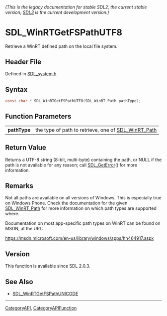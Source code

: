 ###### (This is the legacy documentation for stable SDL2, the current stable version; [SDL3](https://wiki.libsdl.org/SDL3/) is the current development version.)
# SDL_WinRTGetFSPathUTF8

Retrieve a WinRT defined path on the local file system.

## Header File

Defined in [SDL_system.h](https://github.com/libsdl-org/SDL/blob/SDL2/include/SDL_system.h)

## Syntax

```c
const char * SDL_WinRTGetFSPathUTF8(SDL_WinRT_Path pathType);

```

## Function Parameters

|                  |                                                                       |
| ---------------- | --------------------------------------------------------------------- |
| **pathType**     | the type of path to retrieve, one of [SDL_WinRT_Path](SDL_WinRT_Path) |

## Return Value

Returns a UTF-8 string (8-bit, multi-byte) containing the path, or NULL if
the path is not available for any reason; call
[SDL_GetError](SDL_GetError)() for more information.

## Remarks

Not all paths are available on all versions of Windows. This is especially
true on Windows Phone. Check the documentation for the given
[SDL_WinRT_Path](SDL_WinRT_Path) for more information on which path types
are supported where.

Documentation on most app-specific path types on WinRT can be found on
MSDN, at the URL:

https://msdn.microsoft.com/en-us/library/windows/apps/hh464917.aspx

## Version

This function is available since SDL 2.0.3.

## See Also

- [SDL_WinRTGetFSPathUNICODE](SDL_WinRTGetFSPathUNICODE)

----
[CategoryAPI](CategoryAPI), [CategoryAPIFunction](CategoryAPIFunction)

